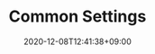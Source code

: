 ---
title: Common Settings
description: 
date: 2020-12-08T12:41:38+09:00
draft: false
weight: 3
image: "" # relative path of /static/images folder
collapse: always # show | hide | always
type: docs
---